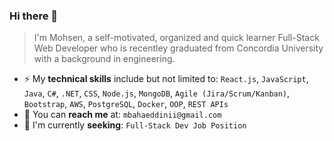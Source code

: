 ### Hi there 👋
> I'm Mohsen, a self-motivated, organized and quick learner Full-Stack Web Developer who is recentley graduated from Concordia University with a background in engineering. 

- ⚡ My __technical skills__ include but not limited to: `React.js`, `JavaScript`, `Java`, `C#`, `.NET`, `CSS`, `Node.js`, `MongoDB`, `Agile (Jira/Scrum/Kanban)`, `Bootstrap`, `AWS`, `PostgreSQL`, `Docker`, `OOP`, `REST APIs`
- :email: You can __reach me__ at: `mbahaeddinii@gmail.com` 
- :eyes: I'm currently __seeking__: `Full-Stack Dev Job Position`
<!--
**MohsenBahaeddini/MohsenBahaeddini** is a ✨ _special_ ✨ repository because its `README.md` (this file) appears on your GitHub profile.

Here are some ideas to get you started:

- 🔭 I’m currently working on ...
- 🌱 I’m currently learning ...
- 👯 I’m looking to collaborate on ...
- 🤔 I’m looking for help with ...
- 💬 Ask me about ...
- 📫 How to reach me: ...
- 😄 Pronouns: ...
- ⚡ Fun fact: ...
-->
